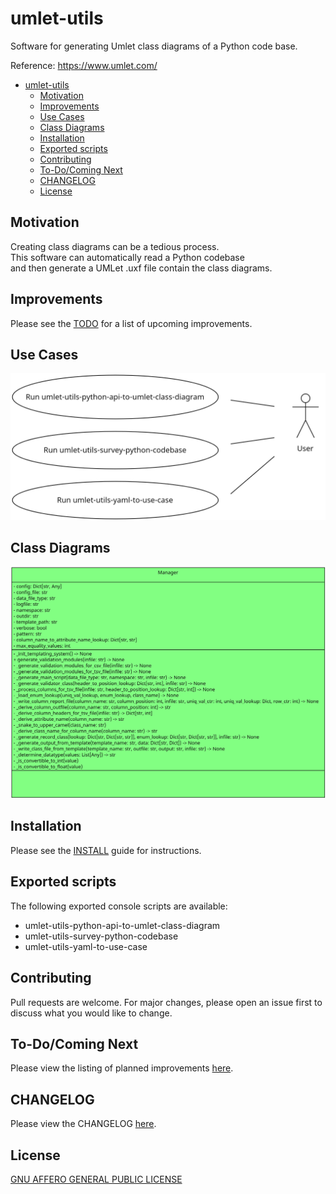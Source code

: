 # umlet-utils

Software for generating Umlet class diagrams of a Python code base.

Reference: https://www.umlet.com/



- [umlet-utils](#umlet-utils)
  - [Motivation](#motivation)
  - [Improvements](#improvements)
  - [Use Cases](#use-cases)
  - [Class Diagrams](#class-diagrams)
  - [Installation](#installation)
  - [Exported scripts](#exported-scripts)
  - [Contributing](#contributing)
  - [To-Do/Coming Next](#to-docoming-next)
  - [CHANGELOG](#changelog)
  - [License](#license)



## Motivation

Creating class diagrams can be a tedious process.<br>
This software can automatically read a Python codebase<br>
and then generate a UMLet .uxf file contain the class diagrams.


## Improvements

Please see the [TODO](docs/TODO.md) for a list of upcoming improvements.


## Use Cases

![use case diagram](use_cases.png)


## Class Diagrams

![class diagrams](class_diagram.png)

## Installation

Please see the [INSTALL](docs/INSTALL.md) guide for instructions.

## Exported scripts

The following exported console scripts are available:

- umlet-utils-python-api-to-umlet-class-diagram
- umlet-utils-survey-python-codebase
- umlet-utils-yaml-to-use-case


## Contributing

Pull requests are welcome. For major changes, please open an issue first
to discuss what you would like to change.

## To-Do/Coming Next

Please view the listing of planned improvements [here](docs/TODO.md).

## CHANGELOG

Please view the CHANGELOG [here](docs/CHANGELOG.md).

## License

[GNU AFFERO GENERAL PUBLIC LICENSE](LICENSE)
